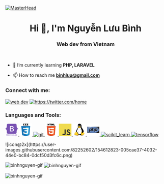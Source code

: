 [![MasterHead](https://1.bp.blogspot.com/-7A4WynwLsMw/XbBpCXG8fHI/AAAAAAAAMt4/uOa1bpLskYgrwGbllhSu2SDj_Mig8SXJQCLcBGAsYHQ/s1600/2000_600px.gif)](https://rishavchanda.io)
<h1 align="center">Hi 👋, I'm Nguyễn Lưu Bình</h1>
<h3 align="center">Web dev from Vietnam</h3>
<!-- <img align="right" alt="Coding" width="400 src="https://cdn.dribbble.com/users/1162077/screenshots/3848914/programmer.gif"> -->
<img src="https://cdn.dribbble.com/users/1162077/screenshots/3848914/programmer.gif" alt="" width="400">
                                                                                                        
- 🌱 I’m currently learning **PHP, LARAVEL**

- 📫 How to reach me **binhluu@gmail.com**

<h3 align="left">Connect with me:</h3>
<p align="left">
<a href="https://dev.to/web dev" target="blank"><img align="center" src="https://raw.githubusercontent.com/rahuldkjain/github-profile-readme-generator/master/src/images/icons/Social/devto.svg" alt="web dev" height="30" width="40" /></a>
<a href="https://twitter.com/https://twitter.com/home" target="blank"><img align="center" src="https://raw.githubusercontent.com/rahuldkjain/github-profile-readme-generator/master/src/images/icons/Social/twitter.svg" alt="https://twitter.com/home" height="30" width="40" /></a>
</p>

<h3 align="left">Languages and Tools:</h3>
<p align="left"> <a href="https://getbootstrap.com" target="_blank" rel="noreferrer"> <img src="https://raw.githubusercontent.com/devicons/devicon/master/icons/bootstrap/bootstrap-plain-wordmark.svg" alt="bootstrap" width="40" height="40"/> </a> <a href="https://www.w3schools.com/css/" target="_blank" rel="noreferrer"> <img src="https://raw.githubusercontent.com/devicons/devicon/master/icons/css3/css3-original-wordmark.svg" alt="css3" width="40" height="40"/> </a> <a href="https://git-scm.com/" target="_blank" rel="noreferrer"> <img src="https://www.vectorlogo.zone/logos/git-scm/git-scm-icon.svg" alt="git" width="40" height="40"/> </a> <a href="https://www.w3.org/html/" target="_blank" rel="noreferrer"> <img src="https://raw.githubusercontent.com/devicons/devicon/master/icons/html5/html5-original-wordmark.svg" alt="html5" width="40" height="40"/> </a> <a href="https://developer.mozilla.org/en-US/docs/Web/JavaScript" target="_blank" rel="noreferrer"> <img src="https://raw.githubusercontent.com/devicons/devicon/master/icons/javascript/javascript-original.svg" alt="javascript" width="40" height="40"/> </a> <a href="https://www.linux.org/" target="_blank" rel="noreferrer"> <img src="https://raw.githubusercontent.com/devicons/devicon/master/icons/linux/linux-original.svg" alt="linux" width="40" height="40"/> </a> <a href="https://www.php.net" target="_blank" rel="noreferrer"> <img src="https://raw.githubusercontent.com/devicons/devicon/master/icons/php/php-original.svg" alt="php" width="40" height="40"/> </a> <a href="https://scikit-learn.org/" target="_blank" rel="noreferrer"> <img src="https://upload.wikimedia.org/wikipedia/commons/0/05/Scikit_learn_logo_small.svg" alt="scikit_learn" width="40" height="40"/> </a> <a href="https://www.tensorflow.org" target="_blank" rel="noreferrer"> <img src="https://www.vectorlogo.zone/logos/tensorflow/tensorflow-icon.svg" alt="tensorflow" width="40" height="40"/> </a> </p>![icon@2x](https://user-images.githubusercontent.com/82252602/154612823-005cae37-4032-44e0-bc84-0dcf50d3fc6c.png)


<p><img align="left" src="https://github-readme-stats.vercel.app/api/top-langs?username=binhnguyen-gif&show_icons=true&locale=en&layout=compact" alt="binhnguyen-gif" /></p>

<p>&nbsp;<img align="center" src="https://github-readme-stats.vercel.app/api?username=binhnguyen-gif&show_icons=true&locale=en" alt="binhnguyen-gif" /></p>

<p><img align="center" src="https://github-readme-streak-stats.herokuapp.com/?user=binhnguyen-gif&" alt="binhnguyen-gif" /></p>
